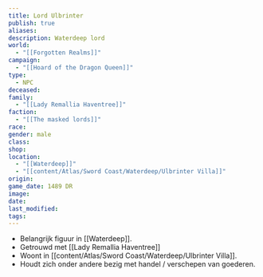 ```yaml
---
title: Lord Ulbrinter
publish: true
aliases: 
description: Waterdeep lord
world:
  - "[[Forgotten Realms]]"
campaign:
  - "[[Hoard of the Dragon Queen]]"
type:
  - NPC
deceased: 
family:
  - "[[Lady Remallia Haventree]]"
faction:
  - "[[The masked lords]]"
race: 
gender: male
class: 
shop: 
location:
  - "[[Waterdeep]]"
  - "[[content/Atlas/Sword Coast/Waterdeep/Ulbrinter Villa]]"
origin: 
game_date: 1489 DR
image: 
date: 
last_modified: 
tags: 
---
```

* Belangrijk figuur in [[Waterdeep]].
* Getrouwd met [[Lady Remallia Haventree]] 
* Woont in [[content/Atlas/Sword Coast/Waterdeep/Ulbrinter Villa]].
* Houdt zich onder andere bezig met handel / verschepen van goederen.

